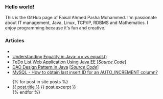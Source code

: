 ### Hello world!

This is the GitHub page of Faisal Ahmed Pasha Mohammed. I'm passionate about IT management, Java, Linux, TCP/IP, RDBMS and Mathematics. I enjoy programming because it's fun and creative.
    

### Articles
  * <a href="blog/intercept-all-filter-java-servlet/"></a> <br />
  * <a href="blog/understanding-equality-in-java/">Understanding Equality in Java: == vs equals()</a> <br />
  * <a href="blog/todo-web-application-using-java-ee/">ToDo List Web Application Using Java EE</a>  [*<a href="https://github.com/faahpamo/todowebapp">Source Code</a>*] <br />
  * <a href="blog/dao-design-pattern-in-java/">DAO Design Pattern in Java</a> [*<a href="https://github.com/faahpamo/dao-design-pattern">Source Code</a>*] <br />
  * <a href="blog/mysql-how- to-obtain-last-insert-ID-for-an-AUTO_INCREMENT-column/">MySQL - How to obtain last insert ID for an AUTO_INCREMENT column?</a> <br/>

<ul>
  {% for post in site.posts %}
    <li>
      <a href="{{ post.url }}">{{ post.title }}</a>
      {{ post.excerpt }}
    </li>
  {% endfor %}
</ul>
